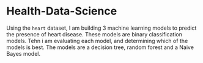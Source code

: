# Health-Data-Science
Using the `heart` dataset, I am building 3 machine learning models to predict the presence of heart disease. These models are binary classification models. Tehn i am evaluating each model, and determining which of the models is best. The models are a decision tree, random forest and a Naive Bayes model.
